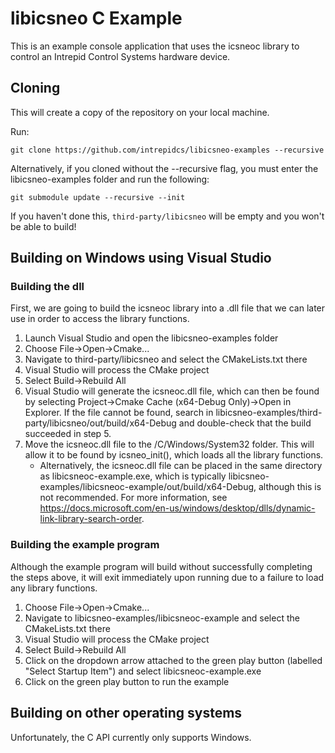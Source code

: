 # libicsneo C Example

This is an example console application that uses the icsneoc library to control an Intrepid Control Systems hardware device.

## Cloning
This will create a copy of the repository on your local machine.

Run:
```shell
git clone https://github.com/intrepidcs/libicsneo-examples --recursive
```

Alternatively, if you cloned without the --recursive flag, you must enter the libicsneo-examples folder and run the following:
```shell
git submodule update --recursive --init 
```
If you haven't done this, `third-party/libicsneo` will be empty and you won't be able to build!

## Building on Windows using Visual Studio

### Building the dll
First, we are going to build the icsneoc library into a .dll file that we can later use in order to access the library functions.
1. Launch Visual Studio and open the libicsneo-examples folder
2. Choose File->Open->Cmake...
3. Navigate to third-party/libicsneo and select the CMakeLists.txt there
4. Visual Studio will process the CMake project
5. Select Build->Rebuild All
6. Visual Studio will generate the icsneoc.dll file, which can then be found by selecting Project->Cmake Cache (x64-Debug Only)->Open in Explorer. If the file cannot be found, search in libicsneo-examples/third-party/libicsneo/out/build/x64-Debug and double-check that the build succeeded in step 5.
7. Move the icsneoc.dll file to the /C/Windows/System32 folder. This will allow it to be found by icsneo_init(), which loads all the library functions.
    * Alternatively, the icsneoc.dll file can be placed in the same directory as libicsneoc-example.exe, which is typically libicsneo-examples/libicsneoc-example/out/build/x64-Debug, although this is not recommended. For more information, see https://docs.microsoft.com/en-us/windows/desktop/dlls/dynamic-link-library-search-order.

### Building the example program
Although the example program will build without successfully completing the steps above, it will exit immediately upon running due to a failure to load any library functions.
1. Choose File->Open->Cmake...
2. Navigate to libicsneo-examples/libicsneoc-example and select the CMakeLists.txt there
3. Visual Studio will process the CMake project
4. Select Build->Rebuild All
5. Click on the dropdown arrow attached to the green play button (labelled "Select Startup Item") and select libicsneoc-example.exe
6. Click on the green play button to run the example

## Building on other operating systems

Unfortunately, the C API currently only supports Windows.

